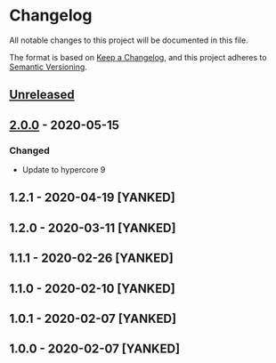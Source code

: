 # Changelog
All notable changes to this project will be documented in this file.

The format is based on [Keep a Changelog](https://keepachangelog.com/en/1.0.0/),
and this project adheres to [Semantic Versioning](https://semver.org/spec/v2.0.0.html).

## [Unreleased]

## [2.0.0] - 2020-05-15
### Changed
- Update to hypercore 9

## 1.2.1 - 2020-04-19 [YANKED]

## 1.2.0 - 2020-03-11 [YANKED]

## 1.1.1 - 2020-02-26 [YANKED]

## 1.1.0 - 2020-02-10 [YANKED]

## 1.0.1 - 2020-02-07 [YANKED]

## 1.0.0 - 2020-02-07 [YANKED]
[Unreleased]: https://github.com/geut/hypercore-promise/compare/v2.0.0...HEAD
[2.0.0]: https://github.com/geut/hypercore-promise/compare/v1.2.1...v2.0.0
